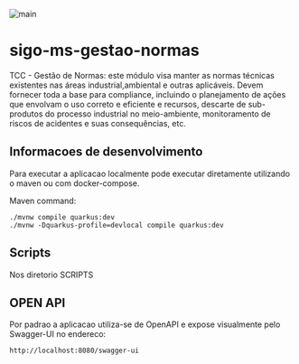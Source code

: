 ![main](https://github.com/juniormichieletto/sigo-ms-gestao-normas/actions/workflows/ci.yml/badge.svg)
  
# sigo-ms-gestao-normas

TCC - Gestão de Normas: este módulo visa manter as normas técnicas existentes nas áreas industrial,ambiental e outras aplicáveis.
Devem fornecer toda a base para compliance, incluindo o planejamento de  ações que envolvam o uso correto e eficiente e recursos, descarte de sub-produtos do processo industrial  no meio-ambiente,
monitoramento de riscos de acidentes e suas consequências, etc.

## Informacoes de desenvolvimento

Para executar a aplicacao localmente pode executar diretamente utilizando o maven ou com docker-compose.

Maven command:

```shell script
./mvnw compile quarkus:dev
./mvnw -Dquarkus-profile=devlocal compile quarkus:dev
```

## Scripts

Nos diretorio SCRIPTS

## OPEN API

Por padrao a aplicacao utiliza-se de OpenAPI e expose visualmente pelo Swagger-UI no endereco:

```
http://localhost:8080/swagger-ui
```
